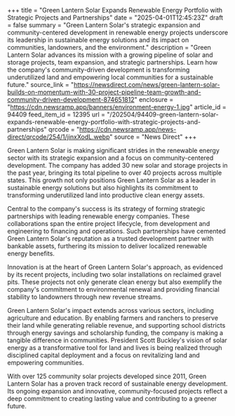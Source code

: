 +++
title = "Green Lantern Solar Expands Renewable Energy Portfolio with Strategic Projects and Partnerships"
date = "2025-04-01T12:45:23Z"
draft = false
summary = "Green Lantern Solar's strategic expansion and community-centered development in renewable energy projects underscore its leadership in sustainable energy solutions and its impact on communities, landowners, and the environment."
description = "Green Lantern Solar advances its mission with a growing pipeline of solar and storage projects, team expansion, and strategic partnerships. Learn how the company's community-driven development is transforming underutilized land and empowering local communities for a sustainable future."
source_link = "https://newsdirect.com/news/green-lantern-solar-builds-on-momentum-with-30-project-pipeline-team-growth-and-community-driven-development-874651812"
enclosure = "https://cdn.newsramp.app/banners/environment-energy-1.jpg"
article_id = 94409
feed_item_id = 12395
url = "/202504/94409-green-lantern-solar-expands-renewable-energy-portfolio-with-strategic-projects-and-partnerships"
qrcode = "https://cdn.newsramp.app/news-direct/qrcode/254/1/jinxXodL.webp"
source = "News Direct"
+++

<p>Green Lantern Solar is making significant strides in the renewable energy sector with its strategic expansion and a focus on community-centered development. The company has added 30 new solar and storage projects in the past year, bringing its total pipeline to over 40 projects across multiple states. This growth not only positions Green Lantern Solar as a leader in sustainable energy solutions but also highlights its commitment to transforming underutilized land into productive clean energy assets.</p><p>Central to the company's success is its strategy of forming strategic partnerships with leading renewable energy companies. These collaborations span the entire project lifecycle, from development and engineering to financing and operations. Such partnerships have cemented Green Lantern Solar's reputation as a trusted development partner with bankable assets, furthering its mission to deliver localized renewable energy benefits.</p><p>Innovation is at the heart of Green Lantern Solar's approach, as evidenced by its recent projects, including two solar installations on reclaimed gravel pits. These projects not only generate clean energy but also exemplify the company's commitment to environmental renewal and providing financial stability to landowners through new revenue streams.</p><p>Green Lantern Solar's impact extends across various sectors, including agriculture and education. By enabling farmers and ranchers to preserve their land while generating reliable revenue, and supporting school districts through energy savings and scholarship funding, the company is making a tangible difference in communities. President Scott Buckley's vision of solar energy as a transformative tool for land and lives is being realized through disciplined capital deployment and a focus on revitalizing land and empowering communities.</p><p>With over 125 community solar projects developed since 2011, Green Lantern Solar has a proven track record of sustainable energy development. Its ongoing expansion and innovative, community-focused projects reflect a deep commitment to creating lasting value and contributing to a greener future.</p>